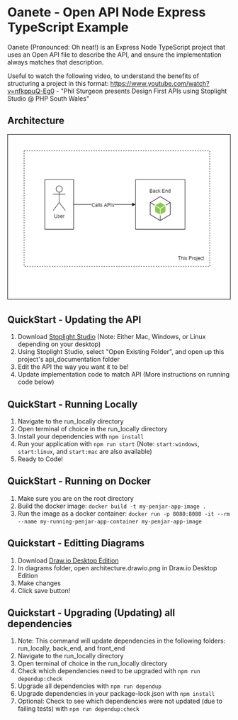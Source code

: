 # Oanete - Open API Node Express TypeScript Example

Oanete (Pronounced: Oh neat!) is an Express Node TypeScript project that uses an Open API file to describe the API, and ensure the implementation always matches that description. 

Useful to watch the following video, to understand the benefits of structuring a project in this format: https://www.youtube.com/watch?v=nfkppuQ-Eg0 - "Phil Sturgeon presents Design First APIs using Stoplight Studio @ PHP South Wales"

## Architecture

![Architecture](diagrams/architecture.drawio.png)

## QuickStart - Updating the API
1. Download [Stoplight Studio](https://stoplight.io/studio/) (Note: Either Mac, Windows, or Linux depending on your desktop)
2. Using Stoplight Studio, select "Open Existing Folder", and open up this project's api_documentation folder
3. Edit the API the way you want it to be!
4. Update implementation code to match API (More instructions on running code below)

## QuickStart - Running Locally
1. Navigate to the run_locally directory
2. Open terminal of choice in the run_locally directory
3. Install your dependencies with ```npm install```
5. Run your application with ```npm run start``` (Note: `start:windows`, `start:linux`, and `start:mac` are also available)
6. Ready to Code!

## QuickStart - Running on Docker
1. Make sure you are on the root directory
2. Build the docker image: `docker build -t my-penjar-app-image .`
3. Run the image as a docker container: `docker run -p 8080:8080 -it --rm --name my-running-penjar-app-container my-penjar-app-image`

## Quickstart - Editting Diagrams
1. Download [Draw.io Desktop Edition](https://github.com/jgraph/drawio-desktop/releases)
2. In diagrams folder, open architecture.drawio.png in Draw.io Desktop Edition
3. Make changes
4. Click save button!

## Quickstart - Upgrading (Updating) all dependencies
1. Note: This command will update dependencies in the following folders: run_locally, back_end, and front_end
2. Navigate to the run_locally directory
3. Open terminal of choice in the run_locally directory
4. Check which dependencies need to be upgraded with ```npm run dependup:check```
5. Upgrade all dependencies with ```npm run dependup```
6. Upgrade dependencies in your package-lock.json with ```npm install```
7. Optional: Check to see which dependencies were not updated (due to failing tests) with ```npm run dependup:check```